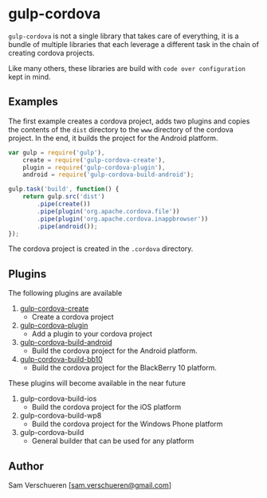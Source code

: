 # gulp-cordova

```gulp-cordova``` is not a single library that takes care of everything, it is a bundle of multiple libraries
that each leverage a different task in the chain of creating cordova projects.

Like many others, these libraries are build with ```code over configuration``` kept in mind.

## Examples

The first example creates a cordova project, adds two plugins and copies the contents of the ```dist``` directory
to the ```www``` directory of the cordova project. In the end, it builds the project for the Android platform.

```JavaScript
var gulp = require('gulp'),
    create = require('gulp-cordova-create'),
    plugin = require('gulp-cordova-plugin'),
    android = require('gulp-cordova-build-android');

gulp.task('build', function() {
    return gulp.src('dist')
        .pipe(create())
        .pipe(plugin('org.apache.cordova.file'))
        .pipe(plugin('org.apache.cordova.inappbrowser'))
        .pipe(android());
});
```

The cordova project is created in the ```.cordova``` directory.

## Plugins

The following plugins are available

1. [gulp-cordova-create](https://github.com/SamVerschueren/gulp-cordova-create)
    - Create a cordova project
2. [gulp-cordova-plugin](https://github.com/SamVerschueren/gulp-cordova-plugin)
    - Add a plugin to your cordova project
3. [gulp-cordova-build-android](https://github.com/SamVerschueren/gulp-cordova-build-android)
    - Build the cordova project for the Android platform.
3. [gulp-cordova-build-bb10](https://github.com/SamVerschueren/gulp-cordova-build-bb10)
    - Build the cordova project for the BlackBerry 10 platform.

These plugins will become available in the near future

1. gulp-cordova-build-ios
    - Build the cordova project for the iOS platform
2. gulp-cordova-build-wp8
    - Build the cordova project for the Windows Phone platform
3. gulp-cordova-build
    - General builder that can be used for any platform

## Author

Sam Verschueren [<sam.verschueren@gmail.com>]
